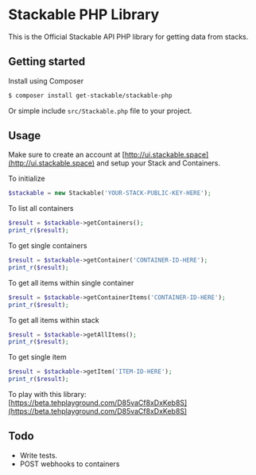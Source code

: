 # Stackable PHP Library

This is the Official Stackable API PHP library for getting data from stacks.

## Getting started

Install using Composer

```bash
$ composer install get-stackable/stackable-php
```

Or simple include `src/Stackable.php` file to your project.


## Usage

Make sure to create an account at [http://ui.stackable.space](http://ui.stackable.space) and setup your Stack and Containers.

To initialize

```php
$stackable = new Stackable('YOUR-STACK-PUBLIC-KEY-HERE');
```

To list all containers

```php
$result = $stackable->getContainers();
print_r($result);
```

To get single containers

```php
$result = $stackable->getContainer('CONTAINER-ID-HERE');
print_r($result);
```

To get all items within single container

```php
$result = $stackable->getContainerItems('CONTAINER-ID-HERE');
print_r($result);
```

To get all items within stack

```php
$result = $stackable->getAllItems();
print_r($result);
```

To get single item

```php
$result = $stackable->getItem('ITEM-ID-HERE');
print_r($result);
```

To play with this library: [https://beta.tehplayground.com/D85vaCf8xDxKeb8S](https://beta.tehplayground.com/D85vaCf8xDxKeb8S)

## Todo

- Write tests.
- POST webhooks to containers
